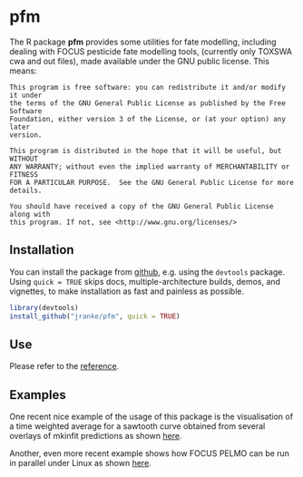 # pfm

The R package **pfm** provides some utilities for fate modelling, including
dealing with FOCUS pesticide fate modelling tools, (currently only TOXSWA cwa
and out files), made available under the GNU public license.
This means:

    This program is free software: you can redistribute it and/or modify it under
    the terms of the GNU General Public License as published by the Free Software
    Foundation, either version 3 of the License, or (at your option) any later
    version.

    This program is distributed in the hope that it will be useful, but WITHOUT
    ANY WARRANTY; without even the implied warranty of MERCHANTABILITY or FITNESS
    FOR A PARTICULAR PURPOSE.  See the GNU General Public License for more
    details.

    You should have received a copy of the GNU General Public License along with
    this program. If not, see <http://www.gnu.org/licenses/>

## Installation

You can install the package from [github](http://github.com/jranke/pfm), e.g.
using the `devtools` package.  Using `quick = TRUE` skips docs,
multiple-architecture builds, demos, and vignettes, to make installation as
fast and painless as possible.


```r
library(devtools)
install_github("jranke/pfm", quick = TRUE)
```

## Use

Please refer to the [reference](http://jranke.github.io/pfm/reference/index.html).

## Examples

One recent nice example of the usage of this package is the visualisation
of a time weighted average for a sawtooth curve obtained from several overlays
of mkinfit predictions as shown [here](http://jranke.github.io/pfm/reference/plot.one_box.html).

Another, even more recent example shows how FOCUS PELMO can be run in parallel under Linux
as shown [here](http://jranke.github.io/pfm/reference/PELMO_runs.html).
